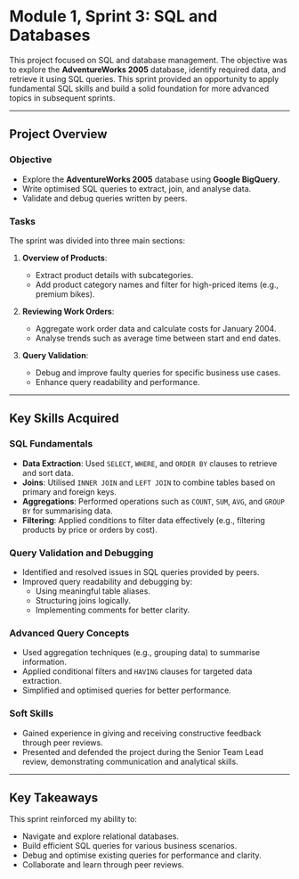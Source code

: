 # Module 1, Sprint 3: SQL and Databases

This project focused on SQL and database management. The objective was to explore the **AdventureWorks 2005** database, identify required data, and retrieve it using SQL queries. This sprint provided an opportunity to apply fundamental SQL skills and build a solid foundation for more advanced topics in subsequent sprints.

---

## Project Overview

### Objective
- Explore the **AdventureWorks 2005** database using **Google BigQuery**.
- Write optimised SQL queries to extract, join, and analyse data.
- Validate and debug queries written by peers.

### Tasks
The sprint was divided into three main sections:

1. **Overview of Products**:
   - Extract product details with subcategories.
   - Add product category names and filter for high-priced items (e.g., premium bikes).

2. **Reviewing Work Orders**:
   - Aggregate work order data and calculate costs for January 2004.
   - Analyse trends such as average time between start and end dates.

3. **Query Validation**:
   - Debug and improve faulty queries for specific business use cases.
   - Enhance query readability and performance.

---

## Key Skills Acquired

### SQL Fundamentals
- **Data Extraction**: Used `SELECT`, `WHERE`, and `ORDER BY` clauses to retrieve and sort data.
- **Joins**: Utilised `INNER JOIN` and `LEFT JOIN` to combine tables based on primary and foreign keys.
- **Aggregations**: Performed operations such as `COUNT`, `SUM`, `AVG`, and `GROUP BY` for summarising data.
- **Filtering**: Applied conditions to filter data effectively (e.g., filtering products by price or orders by cost).

### Query Validation and Debugging
- Identified and resolved issues in SQL queries provided by peers.
- Improved query readability and debugging by:
  - Using meaningful table aliases.
  - Structuring joins logically.
  - Implementing comments for better clarity.

### Advanced Query Concepts
- Used aggregation techniques (e.g., grouping data) to summarise information.
- Applied conditional filters and `HAVING` clauses for targeted data extraction.
- Simplified and optimised queries for better performance.

### Soft Skills
- Gained experience in giving and receiving constructive feedback through peer reviews.
- Presented and defended the project during the Senior Team Lead review, demonstrating communication and analytical skills.

---

## Key Takeaways
This sprint reinforced my ability to:
- Navigate and explore relational databases.
- Build efficient SQL queries for various business scenarios.
- Debug and optimise existing queries for performance and clarity.
- Collaborate and learn through peer reviews.
